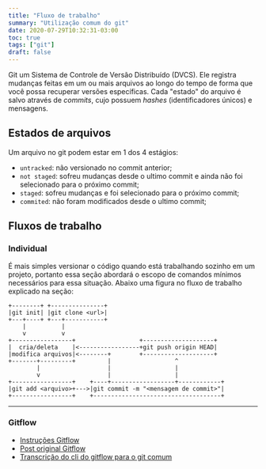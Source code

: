 ```yaml
---
title: "Fluxo de trabalho"
summary: "Utilização comum do git"
date: 2020-07-29T10:32:31-03:00
toc: true
tags: ["git"]
draft: false
---
```


Git um Sistema de Controle de Versão Distribuído (DVCS). Ele registra mudanças feitas em um ou mais arquivos ao longo do tempo de forma que você possa recuperar versões específicas. Cada "estado" do arquivo é salvo através de *commits*, cujo possuem *hashes* (identificadores únicos) e mensagens.

## Estados de arquivos
Um arquivo no git podem estar em 1 dos 4 estágios:
* `untracked`: não versionado no commit anterior;
* `not staged`: sofreu mudanças desde o ultimo commit e ainda não foi selecionado para o próximo commit;
* `staged`: sofreu mudanças e foi selecionado para o próximo commit;
* `commited`: não foram modificados desde o ultimo commit;

## Fluxos de trabalho

### Individual

É mais simples versionar o código quando está trabalhando sozinho em um projeto, portanto essa seção abordará o escopo de comandos mínimos necessários para essa situação.
Abaixo uma figura no fluxo de trabalho explicado na seção:

```
+--------+ +---------------+
|git init| |git clone <url>|
+---+----+ +---+-----------+
    |          |
    v          v
+-----------------+                  +--------------------+
|  cria/deleta    |<-----------------+git push origin HEAD|
|modifica arquivos|<--------+        +--------------------+
+-------+---------+         |                  ^
        |                   |                  |
        v                   |                  |
+-----------------+    +----+------------------+------------+
|git add <arquivo>+--->|git commit -m "<mensagem de commit>"|
+-----------------+    +------------------------------------+
```

---

### Gitflow

- [Instruções Gitflow](https://danielkummer.github.io/git-flow-cheatsheet/index.pt_BR.html)
- [Post original Gitflow](https://nvie.com/posts/a-successful-git-branching-model/)
- [Transcrição do cli do gitflow para o git comum](https://www.atlassian.com/br/git/tutorials/comparing-workflows/gitflow-workflow)

<!-- github flow? -->

